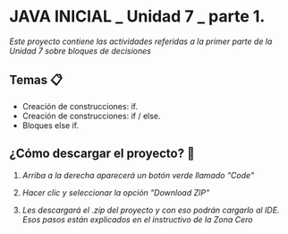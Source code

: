 # JAVA INICIAL _ Unidad 7 _ parte 1.

_Este proyecto contiene las actividades referidas a la primer parte de la Unidad 7 sobre bloques de decisiones_

## Temas 📋
* Creación de construcciones: if.
* Creación de construcciones: if / else.
* Bloques else if.

## ¿Cómo descargar el proyecto? 🔧
1. _Arriba a la derecha aparecerá un botón verde llamado "Code"_

2. _Hacer clic y seleccionar la opción "Download ZIP"_

3. _Les descargará el .zip del proyecto y con eso podrán cargarlo al IDE. Esos pasos están explicados en el instructivo de la Zona Cero_
